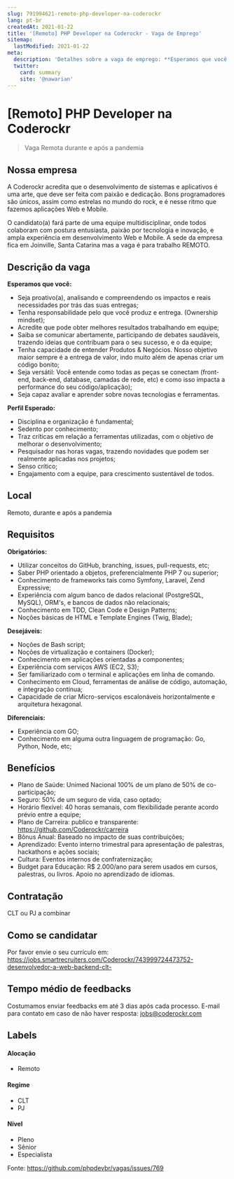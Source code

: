 ```yaml
---
slug: 791994621-remoto-php-developer-na-coderockr
lang: pt-br
createdAt: 2021-01-22
title: '[Remoto] PHP Developer na Coderockr - Vaga de Emprego'
sitemap:
  lastModified: 2021-01-22
meta:
  description: 'Detalhes sobre a vaga de emprego: **Esperamos que você:** - Seja proativo(a), analisando e compreendendo os impactos e reais necessidades por trás das suas entregas; - Tenha responsabilidade pelo que você produz e entrega. (Ownership mindset); - Acredite que pode obter melhores resultados trabalhando em equipe; - Saiba se comunicar abertamente, participando de debates saudáveis, trazendo ideias que contribuam para o seu sucesso, e o da equipe; - Tenha capacidade de entender Produtos & Negócios. Nosso objetivo maior sempre é a entrega de valor, indo muito além de apenas criar um código bonito; - Seja versátil: Você entende como todas as peças se conectam (front-end, back-end, database, camadas de rede, etc) e como isso impacta a performance do seu código/aplicação); - Seja capaz avaliar e aprender sobre novas tecnologias e ferramentas. **Perfil Esperado:** - Disciplina e organização é fundamental; - Sedento por conhecimento; - Traz críticas em relação a ferramentas utilizadas, com o objetivo de melhorar o desenvolvimento; - Pesquisador nas horas vagas, trazendo novidades que podem ser realmente aplicadas nos projetos; - Senso crítico; - Engajamento com a equipe, para crescimento sustentável de todos.'
  twitter:
    card: summary
    site: '@nawarian'
---
```


# [Remoto] PHP Developer na Coderockr

> Vaga Remota durante e após a pandemia

## Nossa empresa

A Coderockr acredita que o desenvolvimento de sistemas e aplicativos é uma arte, que deve ser feita com paixão e dedicação. Bons programadores são únicos, assim como estrelas no mundo do rock, e é nesse ritmo que fazemos aplicações Web e Mobile.

O candidato(a) fará parte de uma equipe multidisciplinar, onde todos colaboram com postura entusiasta, paixão por tecnologia e inovação, e ampla experiência em desenvolvimento Web e Mobile. A sede da empresa fica em Joinville, Santa Catarina mas a vaga é para trabalho REMOTO.

## Descrição da vaga

**Esperamos que você:**

- Seja proativo(a), analisando e compreendendo os impactos e reais necessidades por trás das suas entregas;
- Tenha responsabilidade pelo que você produz e entrega. (Ownership mindset);
- Acredite que pode obter melhores resultados trabalhando em equipe;
- Saiba se comunicar abertamente, participando de debates saudáveis, trazendo ideias que contribuam para o seu sucesso, e o da equipe;
- Tenha capacidade de entender Produtos & Negócios. Nosso objetivo maior sempre é a entrega de valor, indo muito além de apenas criar um código bonito;
- Seja versátil: Você entende como todas as peças se conectam (front-end, back-end, database, camadas de rede, etc) e como isso impacta a performance do seu código/aplicação);
- Seja capaz avaliar e aprender sobre novas tecnologias e ferramentas.

**Perfil Esperado:**

- Disciplina e organização é fundamental;
- Sedento por conhecimento;
- Traz críticas em relação a ferramentas utilizadas, com o objetivo de melhorar o desenvolvimento;
- Pesquisador nas horas vagas, trazendo novidades que podem ser realmente aplicadas nos projetos;
- Senso crítico;
- Engajamento com a equipe, para crescimento sustentável de todos.

## Local

Remoto, durante e após a pandemia

## Requisitos

**Obrigatórios:**

- Utilizar conceitos do GitHub, branching, issues, pull-requests, etc;
- Saber PHP orientado a objetos, preferencialmente PHP 7 ou superior;
- Conhecimento de frameworks tais como Symfony, Laravel, Zend Expressive;
- Experiência com algum banco de dados relacional (PostgreSQL, MySQL), ORM's, e bancos de dados não relacionais;
- Conhecimento em TDD, Clean Code e Design Patterns;
- Noções básicas de HTML e Template Engines (Twig, Blade);

**Desejáveis:**

- Noções de Bash script;
- Noções de virtualização e containers (Docker);
- Conhecimento em aplicações orientadas a componentes;
- Experiência com serviços AWS (EC2, S3);
- Ser familiarizado com o terminal e aplicações em linha de comando.
- Conhecimento em Cloud, ferramentas de análise de código, automação, e integração contínua;
- Capacidade de criar Micro-serviços escalonáveis horizontalmente e arquitetura hexagonal.

**Diferenciais:**

- Experiência com GO;
- Conhecimento em alguma outra linguagem de programação: Go, Python, Node, etc; 

## Benefícios

- Plano de Saúde: Unimed Nacional 100% de um plano de 50% de co-participação;
- Seguro: 50% de um seguro de vida, caso optado;
- Horário flexível: 40 horas semanais, com flexibilidade perante acordo prévio entre a equipe;
- Plano de Carreira: publico e transparente: https://github.com/Coderockr/carreira
- Bônus Anual: Baseado no impacto de suas contribuições;
- Aprendizado: Evento interno trimestral para apresentação de palestras, hackathons e ações sociais;
- Cultura: Eventos internos de confraternização;
- Budget para Educação: R$ 2.000/ano para serem usados em cursos, palestras, ou livros. Apoio no aprendizado de idiomas.

## Contratação

CLT ou PJ a combinar

## Como se candidatar

Por favor envie o seu currículo em: https://jobs.smartrecruiters.com/Coderockr/743999724473752-desenvolvedor-a-web-backend-clt-

## Tempo médio de feedbacks

Costumamos enviar feedbacks em até 3 dias após cada processo.
E-mail para contato em caso de não haver resposta: jobs@coderockr.com

## Labels

#### Alocação
- Remoto

#### Regime
- CLT
- PJ

#### Nível
- Pleno
- Sênior
- Especialista

Fonte: https://github.com/phpdevbr/vagas/issues/769